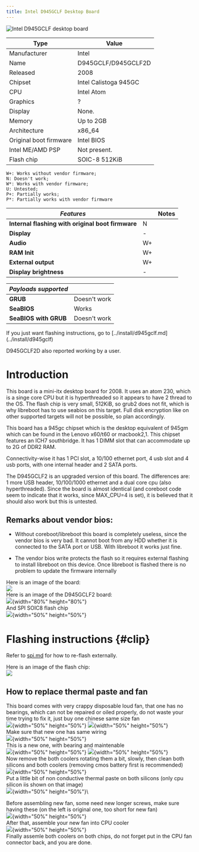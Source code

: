 ```yaml
---
title: Intel D945GCLF Desktop Board 
---
```


![Intel D945GCLF desktop board](https://av.libreboot.org/d945gclf/d945gclf.jpg)

| Type                   | Value                 |
| -                      | -                     |
| Manufacturer           | Intel                 |
| Name                   | D945GCLF/D945GCLF2D   |
| Released               | 2008                  |
| Chipset                | Intel Calistoga 945GC |
| CPU                    | Intel Atom            |
| Graphics               | ?                     |
| Display                | None.                 |
| Memory                 | Up to 2GB             |
| Architecture           | x86_64                |
| Original boot firmware | Intel BIOS            |
| Intel ME/AMD PSP       | Not present.          |
| Flash chip             | SOIC-8 512KiB         |

```
W+: Works without vendor firmware; 
N: Doesn't work; 
W*: Works with vendor firmware; 
U: Untested; 
P+: Partially works; 
P*: Partially works with vendor firmware
```

| ***Features*** |                                       | Notes |
|----------------|---------------------------------------|-------|
| **Internal flashing with original boot firmware** | N  |       |
| **Display**                                       | -  |       |
| **Audio**                                         | W+ |       |
| **RAM Init**                                      | W+ |       |
| **External output**                               | W+ |       |
| **Display brightness**                            | -  |       |

| ***Payloads supported***  |              |
|---------------------------|--------------|
| **GRUB**              | Doesn't work |
| **SeaBIOS**               | Works        |
| **SeaBIOS with GRUB** | Doesn't work |
</div>
If you just want flashing instructions, go to
[../install/d945gclf.md](../install/d945gclf)

D945GCLF2D also reported working by a user.

Introduction
============

This board is a mini-itx desktop board for 2008. It uses an atom 230,
which is a singe core CPU but it is hyperthreaded so it appears to have
2 thread to the OS. The flash chip is very small, 512KiB, so grub2 does
not fit, which is why libreboot has to use seabios on this target. Full
disk encryption like on other supported targets will not be possible, so
plan accordingly.

This board has a 945gc chipset which is the desktop equivalent of 945gm
which can be found in the Lenovo x60/t60 or macbook2,1. This chipset
features an ICH7 southbridge. It has 1 DIMM slot that can accommodate up
to 2G of DDR2 RAM.

Connectivity-wise it has 1 PCI slot, a 10/100 ethernet port, 4 usb slot
and 4 usb ports, with one internal header and 2 SATA ports.

The D945GCLF2 is an upgraded version of this board. The differences are:
1 more USB header, 10/100/1000 ethernet and a dual core cpu (also
hyperthreaded). Since the board is almost identical (and coreboot code
seem to indicate that it works, since MAX\_CPU=4 is set), it is believed
that it should also work but this is untested.

Remarks about vendor bios:
--------------------------

-   Without coreboot/libreboot this board is completely useless, since the
    vendor bios is very bad. It cannot boot from any HDD whether it is
    connected to the SATA port or USB. With libreboot it works just
    fine.

-   The vendor bios write protects the flash so it requires external
    flashing to install libreboot on this device. Once libreboot is
    flashed there is no problem to update the firmware internally

Here is an image of the board:\
![](https://av.libreboot.org/d945gclf/d945gclf.jpg)\
Here is an image of the D945GCLF2 board:\
![](https://av.libreboot.org/d945gclf/20160923_141521.jpg){width="80%" height="80%"}\
And SPI SOIC8 flash chip\
![](https://av.libreboot.org/d945gclf/20160923_141550.jpg){width="50%" height="50%"}

Flashing instructions {#clip}
=====================

Refer to [spi.md](spi) for how to re-flash externally.

Here is an image of the flash chip:\
![](https://av.libreboot.org/d945gclf/d945gclf_spi.jpg)

How to replace thermal paste and fan
------------------------------------

This board comes with very crappy disposable loud fan, that one has no
bearings, which can not be repaired or oiled properly, do not waste your
time trying to fix it, just buy one chinese same size fan\
![](https://av.libreboot.org/d945gclf/20160923_141620.jpg){width="50%" height="50%"}
![](https://av.libreboot.org/d945gclf/20160923_141614.jpg){width="50%" height="50%"}\
Make sure that new one has same wiring\
![](https://av.libreboot.org/d945gclf/20160923_142618.jpg){width="50%" height="50%"}\
This is a new one, with bearing and maintenable\
![](https://av.libreboot.org/d945gclf/20160923_141738.jpg){width="50%" height="50%"}
![](https://av.libreboot.org/d945gclf/20160923_141814.jpg){width="50%" height="50%"}\
Now remove the both coolers rotating them a bit, slowly, then clean both
silicons and both coolers (removing cmos battery first is recommended)\
![](https://av.libreboot.org/d945gclf/20160923_141601.jpg){width="50%" height="50%"}\
Put a little bit of non conductive thermal paste on both silicons (only
cpu silicon iis shown on that image)\
![](https://av.libreboot.org/d945gclf/20160923_142031.jpg){width="50%" height="50%"}\

Before assembling new fan, some need new longer screws, make sure having
these (on the left is original one, too short for new fan)\
![](https://av.libreboot.org/d945gclf/20160923_141659.jpg){width="50%" height="50%"}\
After that, assemble your new fan into CPU cooler\
![](https://av.libreboot.org/d945gclf/20160923_141635.jpg){width="50%" height="50%"}\
Finally assemle both coolers on both chips, do not forget put in the CPU
fan connector back, and you are done.
